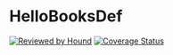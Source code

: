 # HelloBooksDef

[comment]: # (HoundCi Badge)
[![Reviewed by Hound](https://img.shields.io/badge/Reviewed_by-Hound-8E64B0.svg)](https://houndci.com)
[![Coverage Status](https://coveralls.io/repos/github/emp-daisy/HelloBooksLib/badge.svg?branch=develop)](https://coveralls.io/github/emp-daisy/HelloBooksLib?branch=develop)